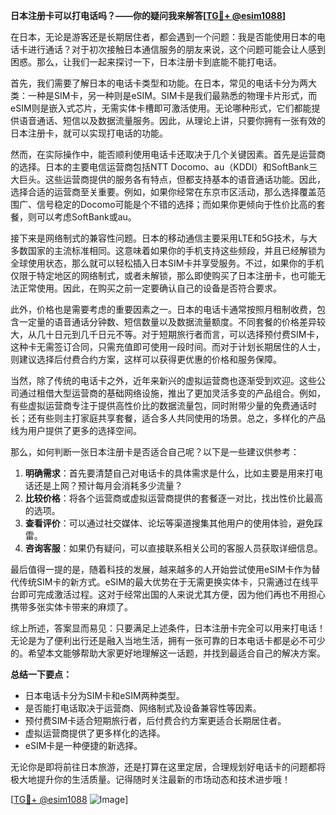 **日本注册卡可以打电话吗？——你的疑问我来解答[[TG💪+ @esim1088](https://t.me/s/esim1088)]**

在日本，无论是游客还是长期居住者，都会遇到一个问题：我是否能使用日本的电话卡进行通话？对于初次接触日本通信服务的朋友来说，这个问题可能会让人感到困惑。那么，让我们一起来探讨一下，日本注册卡到底能不能打电话。

首先，我们需要了解日本的电话卡类型和功能。在日本，常见的电话卡分为两大类：一种是SIM卡，另一种则是eSIM。SIM卡是我们最熟悉的物理卡片形式，而eSIM则是嵌入式芯片，无需实体卡槽即可激活使用。无论哪种形式，它们都能提供语音通话、短信以及数据流量服务。因此，从理论上讲，只要你拥有一张有效的日本注册卡，就可以实现打电话的功能。

然而，在实际操作中，能否顺利使用电话卡还取决于几个关键因素。首先是运营商的选择。日本的主要电信运营商包括NTT Docomo、au（KDDI）和SoftBank三大巨头。这些运营商提供的服务各有特点，但都支持基本的语音通话功能。因此，选择合适的运营商至关重要。例如，如果你经常在东京市区活动，那么选择覆盖范围广、信号稳定的Docomo可能是个不错的选择；而如果你更倾向于性价比高的套餐，则可以考虑SoftBank或au。

接下来是网络制式的兼容性问题。日本的移动通信主要采用LTE和5G技术，与大多数国家的主流标准相同。这意味着如果你的手机支持这些频段，并且已经解锁为全球使用状态，那么就可以轻松插入日本SIM卡并享受服务。不过，如果你的手机仅限于特定地区的网络制式，或者未解锁，那么即使购买了日本注册卡，也可能无法正常使用。因此，在购买之前一定要确认自己的设备是否符合要求。

此外，价格也是需要考虑的重要因素之一。日本的电话卡通常按照月租制收费，包含一定量的语音通话分钟数、短信数量以及数据流量额度。不同套餐的价格差异较大，从几十日元到几千日元不等。对于短期旅行者而言，可以选择预付费SIM卡，这种卡无需签订合同，只需充值即可使用一段时间。而对于计划长期居住的人士，则建议选择后付费合约方案，这样可以获得更优惠的价格和服务保障。

当然，除了传统的电话卡之外，近年来新兴的虚拟运营商也逐渐受到欢迎。这些公司通过租借大型运营商的基础网络设施，推出了更加灵活多变的产品组合。例如，有些虚拟运营商专注于提供高性价比的数据流量包，同时附带少量的免费通话时长；还有些则主打家庭共享套餐，适合多人共同使用的场景。总之，多样化的产品线为用户提供了更多的选择空间。

那么，如何判断一张日本注册卡是否适合自己呢？以下是一些建议供参考：

1. **明确需求**：首先要清楚自己对电话卡的具体需求是什么，比如主要是用来打电话还是上网？预计每月会消耗多少流量？
2. **比较价格**：将各个运营商或虚拟运营商提供的套餐逐一对比，找出性价比最高的选项。
3. **查看评价**：可以通过社交媒体、论坛等渠道搜集其他用户的使用体验，避免踩雷。
4. **咨询客服**：如果仍有疑问，可以直接联系相关公司的客服人员获取详细信息。

最后值得一提的是，随着科技的发展，越来越多的人开始尝试使用eSIM卡作为替代传统SIM卡的新方式。eSIM的最大优势在于无需更换实体卡，只需通过在线平台即可完成激活过程。这对于经常出国的人来说尤其方便，因为他们再也不用担心携带多张实体卡带来的麻烦了。

综上所述，答案显而易见：只要满足上述条件，日本注册卡完全可以用来打电话！无论是为了便利出行还是融入当地生活，拥有一张可靠的日本电话卡都是必不可少的。希望本文能够帮助大家更好地理解这一话题，并找到最适合自己的解决方案。

**总结一下要点：**
- 日本电话卡分为SIM卡和eSIM两种类型。
- 是否能打电话取决于运营商、网络制式及设备兼容性等因素。
- 预付费SIM卡适合短期旅行者，后付费合约方案更适合长期居住者。
- 虚拟运营商提供了更多样化的选择。
- eSIM卡是一种便捷的新选择。

无论你是即将前往日本旅游，还是打算在这里定居，合理规划好电话卡的问题都将极大地提升你的生活质量。记得随时关注最新的市场动态和技术进步哦！

[[TG💪+ @esim1088](https://t.me/s/esim1088) ![Image](https://i.postimg.cc/4NQfJmqS/Snipaste-2025-05-13-00-14-12.png)]
